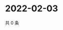 # 2022-02-03

共 0 条

<!-- BEGIN WEIBO -->
<!-- 最后更新时间 Thu Feb 03 2022 22:10:35 GMT+0800 (China Standard Time) -->

<!-- END WEIBO -->
